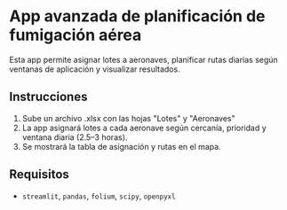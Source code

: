 
# App avanzada de planificación de fumigación aérea

Esta app permite asignar lotes a aeronaves, planificar rutas diarias según ventanas de aplicación y visualizar resultados.

## Instrucciones
1. Sube un archivo .xlsx con las hojas "Lotes" y "Aeronaves"
2. La app asignará lotes a cada aeronave según cercanía, prioridad y ventana diaria (2.5–3 horas).
3. Se mostrará la tabla de asignación y rutas en el mapa.

## Requisitos
- `streamlit`, `pandas`, `folium`, `scipy`, `openpyxl`
